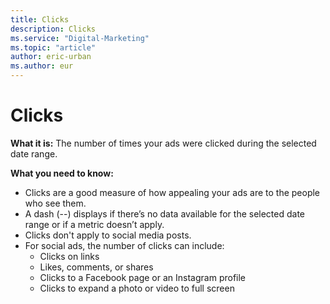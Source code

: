 ```yaml
---
title: Clicks
description: Clicks
ms.service: "Digital-Marketing"
ms.topic: "article"
author: eric-urban
ms.author: eur
---
```


# Clicks

**What it is:** The number of times your ads were clicked during the selected date range.

**What you need to know:**
- Clicks are a good measure of how appealing your ads are to the people who see them.
- A dash (--) displays if there’s no data available for the selected date range or if a metric doesn’t apply.
- Clicks don't apply to social media posts.
- For social ads, the number of clicks can include:
  - Clicks on links
  - Likes, comments, or shares
  - Clicks to a Facebook page or an Instagram profile
  - Clicks to expand a photo or video to full screen


